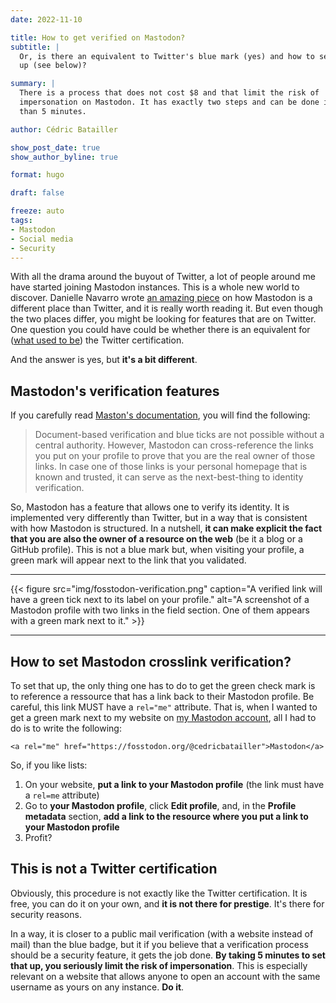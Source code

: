 ```yaml
---
date: 2022-11-10

title: How to get verified on Mastodon?
subtitle: |
  Or, is there an equivalent to Twitter's blue mark (yes) and how to set that 
  up (see below)?

summary: |
  There is a process that does not cost $8 and that limit the risk of 
  impersonation on Mastodon. It has exactly two steps and can be done in less 
  than 5 minutes.

author: Cédric Batailler

show_post_date: true
show_author_byline: true

format: hugo

draft: false

freeze: auto
tags:
- Mastodon
- Social media
- Security
---
```


With all the drama around the buyout of Twitter, a lot of people around me
have started joining Mastodon instances. This is a whole new world to discover.
Danielle Navarro wrote
[an amazing piece](https://blog.djnavarro.net/posts/2022-11-03_what-i-know-about-mastodon/)
on how Mastodon is a different place than Twitter, and it is really
worth reading it. But even though the two places differ, you might be looking
for features that are on Twitter. One question you could have could be whether
there is an equivalent for
([what used to be](https://www.theverge.com/2022/11/9/23449821/twitter-blue-verification-check-mark-subscribers))
the Twitter certification.

And the answer is yes, but **it's a bit different**.

## Mastodon's verification features

If you carefully read
[Maston's documentation](https://docs.joinmastodon.org/user/profile/#fields),
you will find the following:

> Document-based verification and blue ticks are not possible without a central authority. However, Mastodon can cross-reference the links you put on your profile to prove that you are the real owner of those links. In case one of those links is your personal homepage that is known and trusted, it can serve as the next-best-thing to identity verification.

So, Mastodon has a feature that allows one to verify its identity. It is
implemented very differently than Twitter, but in a way that is consistent with
how Mastodon is structured. In a nutshell, **it can make explicit the fact that
you are also the owner of a resource on the web** (be it a blog or a GitHub
profile). This is not a blue mark but, when visiting your profile,
a green mark will appear next to the link that you validated.

------------------------------------------------------------------------

{{< figure src="img/fosstodon-verification.png" caption="A verified link will have a green tick next to its label on your profile." alt="A screenshot of a Mastodon profile with two links in the field section. One of them appears with a green mark next to it." >}}

------------------------------------------------------------------------

## How to set Mastodon crosslink verification?

To set that up, the only thing one has to do to get the green check mark is to
reference a ressource that has a link back to their Mastodon profile. Be
careful, this link MUST have a `rel="me"` attribute. That is, when I wanted to
get a green mark next to my website on [my Mastodon account](https://fosstodon.org/@cedricbatailler), all I had to do is to write the following:

    <a rel="me" href="https://fosstodon.org/@cedricbatailler">Mastodon</a>

So, if you like lists:
1. On your website, **put a link to your Mastodon profile** (the link must
have a `rel=me` attribute)
2. Go to **your Mastodon profile**, click **Edit profile**, and, in the
**Profile metadata** section, **add a link to the resource where you put a
link to your Mastodon profile**
3. Profit?

## This is not a Twitter certification

Obviously, this procedure is not exactly like the Twitter certification. It is
free, you can do it on your own, and **it is not there for prestige**. It's
there for security reasons.

In a way, it is closer to a public mail verification (with a website instead
of mail) than the blue badge, but it if you believe that a verification
process should be a security feature, it gets the job done. **By taking 5 minutes
to set that up, you seriously limit the risk of impersonation**. This is
especially relevant on a website that allows anyone to open an account with
the same username as yours on any instance. **Do it**.
